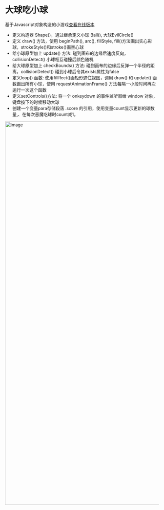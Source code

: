 # 大球吃小球
基于Javascript对象构造的小游戏[查看在线版本](https://kevinandrewdong.github.io/bouncingBalls/)

- 定义构造器 Shape()，通过继承定义小球 Ball(), 大球EvilCircle()
- 定义 draw() 方法，使用 beginPath(), arc(), fillStyle, fill()方法画出实心彩球，strokeStyle()和stroke()画空心球
- 给小球原型加上 update() 方法: 碰到画布的边缘后速度反向，collisionDetect() 小球相互碰撞后颜色随机
- 给大球原型加上 checkBounds() 方法: 碰到画布的边缘后反弹一个半径的距离，collisionDetect() 碰到小球后令其exists属性为false
- 定义loop() 函数: 使用fillRect()画矩形遮住视图，调用 draw() 和 update() 函数画出所有小球，使用 requestAnimationFrame() 方法每隔一小段时间再次运行一次这个函数
- 定义setControls()方法: 将一个 onkeydown 的事件监听器给 window 对象，键盘按下的时候移动大球
- 创建一个变量para存储段落 .score 的引用，使用变量count显示更新的球数量,、在每次恶魔吃球时count减1。
<img width="1254" alt="image" src="https://user-images.githubusercontent.com/20911103/158256970-ae711813-0990-498b-bb5d-b8407875fd8b.png">
